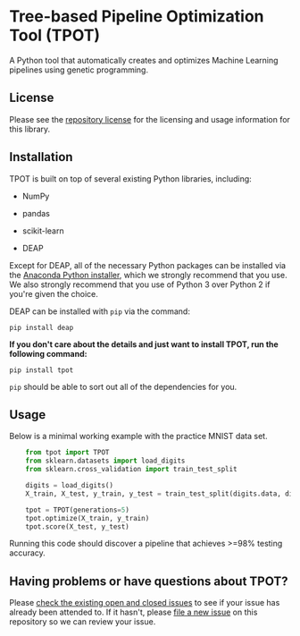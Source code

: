 # Tree-based Pipeline Optimization Tool (TPOT)

A Python tool that automatically creates and optimizes Machine Learning pipelines using genetic programming.

## License

Please see the [repository license](https://github.com/rhiever/tpot/blob/master/LICENSE) for the licensing and usage information for this library.

## Installation

TPOT is built on top of several existing Python libraries, including:

* NumPy

* pandas

* scikit-learn

* DEAP

Except for DEAP, all of the necessary Python packages can be installed via the [Anaconda Python installer](https://www.continuum.io/downloads), which we strongly recommend that you use. We also strongly recommend that you use of Python 3 over Python 2 if you're given the choice.

DEAP can be installed with `pip` via the command:

    pip install deap

**If you don't care about the details and just want to install TPOT, run the following command:**

    pip install tpot

`pip` should be able to sort out all of the dependencies for you.

## Usage

Below is a minimal working example with the practice MNIST data set.

```python
    from tpot import TPOT
    from sklearn.datasets import load_digits
    from sklearn.cross_validation import train_test_split

    digits = load_digits()
    X_train, X_test, y_train, y_test = train_test_split(digits.data, digits.target, train_size=0.75)

    tpot = TPOT(generations=5)
    tpot.optimize(X_train, y_train)
    tpot.score(X_test, y_test)
```

Running this code should discover a pipeline that achieves >=98% testing accuracy.

## Having problems or have questions about TPOT?

Please [check the existing open and closed issues](https://github.com/rhiever/tpot/issues?utf8=%E2%9C%93&q=is%3Aissue) to see if your issue has already been attended to. If it hasn't, please [file a new issue](https://github.com/rhiever/tpot/issues/new) on this repository so we can review your issue.
